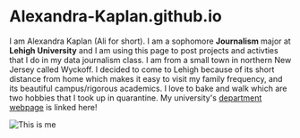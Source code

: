 # Alexandra-Kaplan.github.io
I am Alexandra Kaplan (Ali for short). I am a sophomore **Journalism** major at **Lehigh University** and I am using this page to post projects and activties that I do in my data journalism class. I am from a small town in northern New Jersey called Wyckoff. I decided to come to Lehigh because of its short distance from home which makes it easy to visit my family frequency, and its beautiful campus/rigorous academics. I love to bake and walk which are two hobbies that I took up in quarantine. 
My university's [department webpage](https://journalism.cas.lehigh.edu/) is linked here!

![This is me](https://thebrownandwhite.com/wp-content/uploads/2021/09/ali-kaplan_web-1.jpg)
